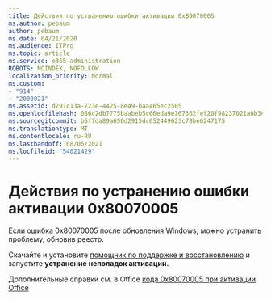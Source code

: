```yaml
---
title: Действия по устранению ошибки активации 0x80070005
ms.author: pebaum
author: pebaum
ms.date: 04/21/2020
ms.audience: ITPro
ms.topic: article
ms.service: o365-administration
ROBOTS: NOINDEX, NOFOLLOW
localization_priority: Normal
ms.custom:
- "914"
- "2000021"
ms.assetid: d291c13a-723e-4425-8e49-baa465ec2505
ms.openlocfilehash: 086c2db7775baabeb5c66eda9e767362fef20f98237021a0b348d8e5d50392b6
ms.sourcegitcommit: b5f7da89a650d2915dc652449623c78be6247175
ms.translationtype: MT
ms.contentlocale: ru-RU
ms.lasthandoff: 08/05/2021
ms.locfileid: "54021429"
---
```

# <a name="steps-to-resolve-office-activation-error-0x80070005"></a>Действия по устранению ошибки активации 0x80070005

Если ошибка 0x80070005 после обновления Windows, можно устранить проблему, обновив реестр.
  
Скачайте и установите [помощник по поддержке и восстановлению](https://aka.ms/SARA-OfficeActivation-Alchemy) и запустите **устранение неполадок активации.**
  
Дополнительные справки см. в Office [кода 0x80070005 при активации Office](https://support.office.com/article/7aa7600f-df57-4aef-81d2-25509c66f865)
  